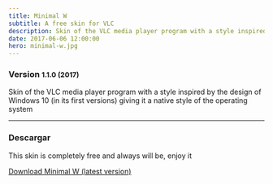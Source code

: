 ```yaml
---
title: Minimal W
subtitle: A free skin for VLC
description: Skin of the VLC media player program with a style inspired by the design of Windows 10 (in its first versions) giving it a native style of the operating system
date: 2017-06-06 12:00:00
hero: minimal-w.jpg
---
```

### Version <small class="text-muted">1.1.0 (2017)</small>
<p class="lead">
Skin of the VLC media player program with a style inspired by the design of Windows 10 (in its first versions) giving it a native style of the operating system
</p>

---

### Descargar
This skin is completely free and always will be, enjoy it

<a target="_blank" rel="noreferrer nofollow noopener" href="assets/projects/minimal-w/minimal-w-latest.zip" download="minimal-w-latest.zip" class="btn btn-outline-link">
	Download Minimal W (latest version)
</a>